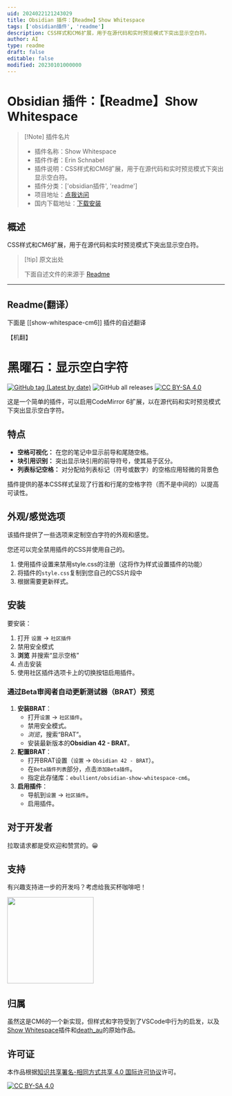 ```yaml
---
uid: 2024022121243029
title: Obsidian 插件：【Readme】Show Whitespace
tags: ['obsidian插件', 'readme']
description: CSS样式和CM6扩展，用于在源代码和实时预览模式下突出显示空白符。
author: AI
type: readme
draft: false
editable: false
modified: 20230101000000
---
```


# Obsidian 插件：【Readme】Show Whitespace

> [!Note] 插件名片
> - 插件名称：Show Whitespace
> - 插件作者：Erin Schnabel
> - 插件说明：CSS样式和CM6扩展，用于在源代码和实时预览模式下突出显示空白符。
> - 插件分类：['obsidian插件', 'readme']
> - 项目地址：[点我访问](https://github.com/ebullient/obsidian-show-whitespace-cm6)
> - 国内下载地址：[下载安装](https://pkmer.cn/products/plugin/pluginMarket/?show-whitespace-cm6)

## 概述

CSS样式和CM6扩展，用于在源代码和实时预览模式下突出显示空白符。



> [!tip] 原文出处
> 
>下面自述文件的来源于 [Readme](https://ghproxy.net/https://raw.githubusercontent.com/ebullient/obsidian-show-whitespace-cm6/main/README.md)
> 

---

## Readme(翻译）

下面是 [[show-whitespace-cm6]] 插件的自述翻译

【机翻】
# 黑曜石：显示空白字符
[![GitHub tag (Latest by date)](https://img.shields.io/github/v/tag/ebullient/obsidian-show-whitespace-cm6)](https://github.com/ebullient/obsidian-show-whitespace-cm6/releases) ![GitHub all releases](https://img.shields.io/github/downloads/ebullient/obsidian-show-whitespace-cm6/total?color=success) [![CC BY-SA 4.0][cc-by-sa-shield]][cc-by-sa]

这是一个简单的插件，可以启用CodeMirror 6扩展，以在源代码和实时预览模式下突出显示空白字符。
## 特点

- **空格可视化：** 在您的笔记中显示前导和尾随空格。
- **块引用识别：** 突出显示块引用的前导符号，使其易于区分。
- **列表标记空格：** 对分配给列表标记（符号或数字）的空格应用轻微的背景色

插件提供的基本CSS样式呈现了行首和行尾的空格字符（而不是中间的）以提高可读性。
## 外观/感觉选项

该插件提供了一些选项来定制空白字符的外观和感觉。

您还可以完全禁用插件的CSS并使用自己的。
1. 使用插件设置来禁用style.css的注册（这将作为样式设置插件的功能）
2. 将插件的`style.css`复制到您自己的CSS片段中
3. 根据需要更新样式。
## 安装

要安装：
1. 打开 `设置` -> `社区插件`
2. 禁用安全模式
3. **浏览** 并搜索“显示空格”
4. 点击安装
5. 使用社区插件选项卡上的切换按钮启用插件。
### 通过Beta审阅者自动更新测试器（BRAT）预览

1. **安装BRAT**：
    - 打开`设置` -> `社区插件`。
    - 禁用安全模式。
    - *浏览*，搜索“BRAT”。
    - 安装最新版本的**Obsidian 42 - BRAT**。
2. **配置BRAT**：
    - 打开BRAT设置（`设置` -> `Obsidian 42 - BRAT`）。
    - 在`Beta插件列表`部分，点击`添加Beta插件`。
    - 指定此存储库：`ebullient/obsidian-show-whitespace-cm6`。
3. **启用插件**：
    - 导航到`设置` -> `社区插件`。
    - 启用插件。
## 对于开发者

拉取请求都是受欢迎和赞赏的。😀
## 支持

有兴趣支持进一步的开发吗？考虑给我买杯咖啡吧！

[<img src="https://cdn.buymeacoffee.com/buttons/v2/default-blue.png" width="200px"/>](https://www.buymeacoffee.com/ebullient)
## 归属

虽然这是CM6的一个新实现，但样式和字符受到了VSCode中行为的启发，以及[Show Whitespace](https://github.com/deathau/cm-show-whitespace-obsidian)插件和[death_au](https://github.com/deathau)的原始作品。
## 许可证

本作品根据[知识共享署名-相同方式共享 4.0 国际许可协议][cc-by-sa]许可。

[![CC BY-SA 4.0](https://cdn.pkmer.cn/covers/show-whitespace-cm6_1_2.png!pkmer)][cc-by-sa]

[cc-by-sa]: http://creativecommons.org/licenses/by-sa/4.0/
[cc-by-sa-image]: https://cdn.pkmer.cn/covers/show-whitespace-cm6_1_2.png!pkmer
[cc-by-sa-shield]: https://img.shields.io/badge/License-CC%20BY--SA%204.0-lightgrey.svg



